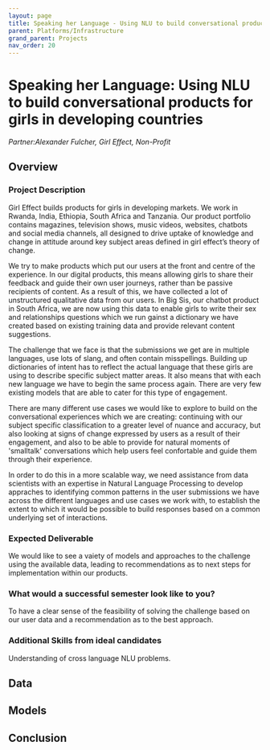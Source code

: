 ```yaml
---
layout: page
title: Speaking her Language - Using NLU to build conversational products for girls in developing countries
parent: Platforms/Infrastructure
grand_parent: Projects 
nav_order: 20
---
```



# Speaking her Language: Using NLU to build conversational products for girls in developing countries
*Partner:Alexander Fulcher, Girl Effect, Non-Profit*

## Overview
### Project Description
Girl Effect builds products for girls in developing markets. We work in Rwanda, India, Ethiopia, South Africa and Tanzania.  Our product portfolio contains magazines, television shows, music videos, websites, chatbots and social media channels, all designed to drive uptake of knowledge and change in attitude around key subject areas defined in girl effect’s theory of change. 

We try to make products which put our users at the front and centre of the experience. In our digital products, this means allowing girls to share their feedback and guide their own user journeys, rather than be passive recipients of content. As a result of this, we have collected a lot of unstructured qualitative data from our users. In Big Sis, our chatbot product in South Africa, we are now using this data to enable girls to write their sex and relationships questions which we run  gainst a dictionary we have created based on existing training data and provide relevant content suggestions.

The challenge that we face is that the submissions we get are in multiple languages, use lots of slang, and often contain misspellings. Building up dictionaries of intent has to reflect the actual language that these girls are using to describe specific subject matter areas. It also means that with each new language we have to begin the same process again. There are very few existing models that are able to cater for this type of engagement.

There are many different use cases we would like to explore to build on the conversational experiences which we are creating: continuing with our subject specific classification to a greater level of nuance and accuracy, but also looking at signs of change expressed by users as a result of their engagement, and also to be able to provide for natural moments of 'smalltalk' conversations which help users feel confortable and guide them through their experience.

In order to do this in a more scalable way, we need assistance from data scientists with an expertise in Natural Language Processing to develop appraches to identifying common patterns in the user submissions we have across the different languages and use cases we work with, to establish the extent to which it would be possible to build responses based on a common underlying set of interactions.

### Expected Deliverable
We would like to see a vaiety of models and approaches to the challenge using the available data, leading to recommendations as to next steps for implementation within our products.
### What would a successful semester look like to you?
To have a clear sense of the feasibility of solving the challenge based on our user data and a recommendation as to the best approach.
### Additional Skills from ideal candidates
Understanding of cross language NLU problems.


## Data

## Models

## Conclusion


```python

```